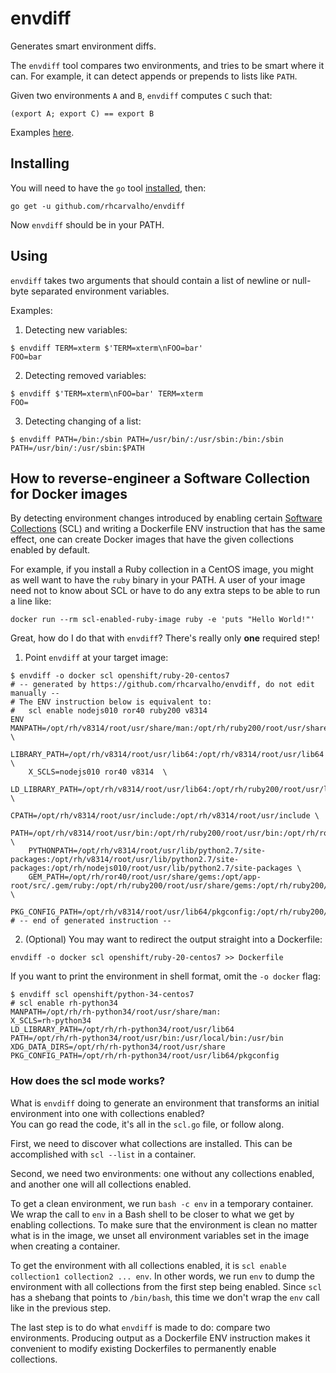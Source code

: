 # envdiff

Generates smart environment diffs.

The `envdiff` tool compares two environments, and tries to be smart where it
can. For example, it can detect appends or prepends to lists like `PATH`.

Given two environments `A` and `B`, `envdiff` computes `C` such that:

```
(export A; export C) == export B
```

Examples [here](#using).


## Installing

You will need to have the `go` tool [installed](https://golang.org/doc/install),
then:

```
go get -u github.com/rhcarvalho/envdiff
```

Now `envdiff` should be in your PATH.

## Using

`envdiff` takes two arguments that should contain a list of newline or null-byte
separated environment variables.

Examples:

1. Detecting new variables:

  ```console
  $ envdiff TERM=xterm $'TERM=xterm\nFOO=bar'
  FOO=bar
  ```

2. Detecting removed variables:

  ```console
  $ envdiff $'TERM=xterm\nFOO=bar' TERM=xterm
  FOO=
  ```

3. Detecting changing of a list:

  ```console
  $ envdiff PATH=/bin:/sbin PATH=/usr/bin/:/usr/sbin:/bin:/sbin
  PATH=/usr/bin/:/usr/sbin:$PATH
  ```


## How to reverse-engineer a Software Collection for Docker images

By detecting environment changes introduced by enabling certain [Software
Collections](https://www.softwarecollections.org) (SCL) and writing a Dockerfile
ENV instruction that has the same effect, one can create Docker images that have
the given collections enabled by default.

For example, if you install a Ruby collection in a CentOS image, you might as
well want to have the `ruby` binary in your PATH. A user of your image need not
to know about SCL or have to do any extra steps to be able to run a line like:

```
docker run --rm scl-enabled-ruby-image ruby -e 'puts "Hello World!"'
```

Great, how do I do that with `envdiff`? There's really only **one** required
step!

1. Point `envdiff` at your target image:

  ```console
  $ envdiff -o docker scl openshift/ruby-20-centos7
  # -- generated by https://github.com/rhcarvalho/envdiff, do not edit manually --
  # The ENV instruction below is equivalent to:
  #   scl enable nodejs010 ror40 ruby200 v8314
  ENV MANPATH=/opt/rh/v8314/root/usr/share/man:/opt/rh/ruby200/root/usr/share/man:/opt/rh/ror40/root/usr/share/man:/opt/rh/v8314/root/usr/share/man:/opt/rh/nodejs010/root/usr/share/man: \
      LIBRARY_PATH=/opt/rh/v8314/root/usr/lib64:/opt/rh/v8314/root/usr/lib64 \
      X_SCLS=nodejs010 ror40 v8314  \
      LD_LIBRARY_PATH=/opt/rh/v8314/root/usr/lib64:/opt/rh/ruby200/root/usr/lib64:/opt/rh/ror40/root/usr/lib64:/opt/rh/v8314/root/usr/lib64:/opt/rh/nodejs010/root/usr/lib64 \
      CPATH=/opt/rh/v8314/root/usr/include:/opt/rh/v8314/root/usr/include \
      PATH=/opt/rh/v8314/root/usr/bin:/opt/rh/ruby200/root/usr/bin:/opt/rh/ror40/root/usr/bin:/opt/rh/v8314/root/usr/bin:/opt/rh/nodejs010/root/usr/bin:/usr/local/bin:/usr/bin \
      PYTHONPATH=/opt/rh/v8314/root/usr/lib/python2.7/site-packages:/opt/rh/v8314/root/usr/lib/python2.7/site-packages:/opt/rh/nodejs010/root/usr/lib/python2.7/site-packages \
      GEM_PATH=/opt/rh/ror40/root/usr/share/gems:/opt/app-root/src/.gem/ruby:/opt/rh/ruby200/root/usr/share/gems:/opt/rh/ruby200/root/usr/local/share/gems \
      PKG_CONFIG_PATH=/opt/rh/v8314/root/usr/lib64/pkgconfig:/opt/rh/ruby200/root/usr/lib64/pkgconfig:/opt/rh/ror40/root/usr/lib64/pkgconfig:/opt/rh/v8314/root/usr/lib64/pkgconfig
  # -- end of generated instruction --
  ```

2. (Optional) You may want to redirect the output straight into a Dockerfile:

  ```
  envdiff -o docker scl openshift/ruby-20-centos7 >> Dockerfile
  ```

If you want to print the environment in shell format, omit the `-o docker` flag:

```console
$ envdiff scl openshift/python-34-centos7
# scl enable rh-python34
MANPATH=/opt/rh/rh-python34/root/usr/share/man:
X_SCLS=rh-python34
LD_LIBRARY_PATH=/opt/rh/rh-python34/root/usr/lib64
PATH=/opt/rh/rh-python34/root/usr/bin:/usr/local/bin:/usr/bin
XDG_DATA_DIRS=/opt/rh/rh-python34/root/usr/share
PKG_CONFIG_PATH=/opt/rh/rh-python34/root/usr/lib64/pkgconfig
```

### How does the scl mode works?

What is `envdiff` doing to generate an environment that transforms an initial
environment into one with collections enabled?  
You can go read the code, it's all in the `scl.go` file, or follow along.

First, we need to discover what collections are installed. This can be
accomplished with `scl --list` in a container.

Second, we need two environments: one without any collections enabled, and
another one will all collections enabled.

To get a clean environment, we run `bash -c env` in a temporary container. We
wrap the call to `env` in a Bash shell to be closer to what we get by enabling
collections. To make sure that the environment is clean no matter what is in the
image, we unset all environment variables set in the image when creating a
container.

To get the environment with all collections enabled, it is `scl enable
collection1 collection2 ... env`. In other words, we run `env` to dump the
environment with all collections from the first step being enabled. Since `scl`
has a shebang that points to `/bin/bash`, this time we don't wrap the `env` call
like in the previous step.

The last step is to do what `envdiff` is made to do: compare two environments.
Producing output as a Dockerfile ENV instruction makes it convenient to modify
existing Dockerfiles to permanently enable collections.

